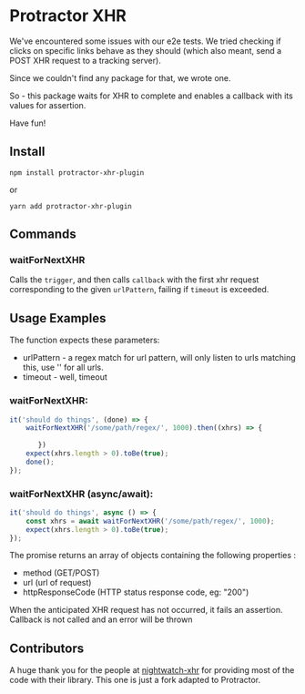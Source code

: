 # Protractor XHR

We've encountered some issues with our e2e tests.
We tried checking if clicks on specific links behave as they should (which also meant, send a POST XHR request to a tracking server).

Since we couldn't find any package for that, we wrote one.

So - this package waits for XHR to complete and enables a callback with its values for assertion.

Have fun!

Install
---
```shell
npm install protractor-xhr-plugin
```

or 

```shell
yarn add protractor-xhr-plugin
```

## Commands 

### waitForNextXHR
Calls the `trigger`, and then calls `callback` with the first xhr request corresponding to the given `urlPattern`, failing if `timeout` is exceeded.  

## Usage Examples
The function expects these parameters:
* urlPattern - a regex match for url pattern, will only listen to urls matching this, use '' for all urls.
* timeout - well, timeout

### waitForNextXHR:
```javascript
it('should do things', (done) => {
   	waitForNextXHR('/some/path/regex/', 1000).then((xhrs) => {
		   
	   })
	expect(xhrs.length > 0).toBe(true);
	done();
});
```

### waitForNextXHR (async/await):
```javascript
it('should do things', async () => {
   	const xhrs = await waitForNextXHR('/some/path/regex/', 1000);
    expect(xhrs.length > 0).toBe(true);
});
```

The promise returns an array of objects containing the following properties :
* method (GET/POST)
* url (url of request)
* httpResponseCode (HTTP status response code, eg: "200")

When the anticipated XHR request has not occurred, it fails an assertion. Callback is not called and an error will be thrown

## Contributors

A huge thank you for the people at [nightwatch-xhr](https://github.com/cortexmg/nightwatch-xhr) for providing
most of the code with their library. This one is just a fork adapted to Protractor.
